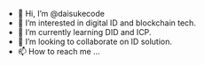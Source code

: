 - 👋 Hi, I’m @daisukecode
- 👀 I’m interested in digital ID and blockchain tech.
- 🌱 I’m currently learning DID and ICP.
- 💞️ I’m looking to collaborate on ID solution.
- 📫 How to reach me ...

<!---
daisukecode/daisukecode is a ✨ special ✨ repository because its `README.md` (this file) appears on your GitHub profile.
You can click the Preview link to take a look at your changes.
--->
